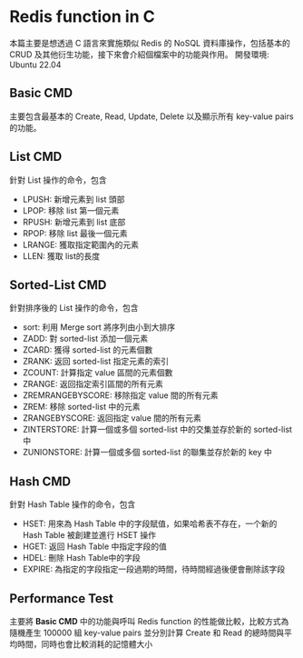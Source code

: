 # Redis function in C
本篇主要是想透過 C 語言來實施類似 Redis 的 NoSQL 資料庫操作，包括基本的 CRUD 及其他衍生功能，接下來會介紹個檔案中的功能與作用。
開發環境: Ubuntu 22.04

## Basic CMD
主要包含最基本的 Create, Read, Update, Delete 以及顯示所有 key-value pairs 的功能。

## List CMD
針對 List 操作的命令，包含
- LPUSH: 新增元素到 list 頭部
- LPOP: 移除 list 第一個元素
- RPUSH: 新增元素到 list 底部
- RPOP: 移除 list 最後一個元素
- LRANGE: 獲取指定範圍內的元素
- LLEN: 獲取 list的長度

## Sorted-List CMD
針對排序後的 List 操作的命令，包含
- sort: 利用 Merge sort 將序列由小到大排序
- ZADD: 對 sorted-list 添加一個元素
- ZCARD: 獲得 sorted-list 的元素個數
- ZRANK: 返回 sorted-list 指定元素的索引
- ZCOUNT: 計算指定 value 區間的元素個數
- ZRANGE: 返回指定索引區間的所有元素
- ZREMRANGEBYSCORE: 移除指定 value 間的所有元素
- ZREM: 移除 sorted-list 中的元素
- ZRANGEBYSCORE: 返回指定 value 間的所有元素
- ZINTERSTORE: 計算一個或多個 sorted-list 中的交集並存於新的 sorted-list 中
- ZUNIONSTORE: 計算一個或多個 sorted-list 的聯集並存於新的 key 中

## Hash CMD
針對 Hash Table 操作的命令，包含
- HSET: 用來為 Hash Table 中的字段賦值，如果哈希表不存在，一个新的 Hash Table 被創建並進行 HSET 操作
- HGET: 返回 Hash Table 中指定字段的值
- HDEL: 刪除 Hash Table中的字段
- EXPIRE: 為指定的字段指定一段過期的時間，待時間經過後便會刪除該字段

## Performance Test
主要將 **Basic CMD** 中的功能與呼叫 Redis function 的性能做比較，比較方式為隨機產生 100000 組 key-value pairs 並分別計算 Create 和 Read 的總時間與平均時間，同時也會比較消耗的記憶體大小

